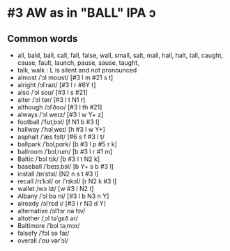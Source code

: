# #3 AW as in "BALL" IPA ɔ

## Common words
- all, bald, ball, call, fall, false, wall, small, salt, mall, hall, halt, tall, caught, cause, fault, launch, pause, sause, taught, 
- talk, walk : L is silent and not pronounced
- almost /ˈɔl moʊst/ [#3 l m #21 s t]
- alright /ɔlˈraɪt/ [#3 l r #6Y t]
- also /ˈɔl soʊ/ [#3 l s #21]
- alter /ˈɔl tər/ [#3 l t N1 r]
- although /ɔlˈðoʊ/ [#3 l th #21]
- always /ˈɔl weɪz/ [#3 l w Y+ z]
- football /ˈfʊtˌbɔl/ [f N1 b #3 l]
- hallway /ˈhɔlˌweɪ/ [h #3 l w Y+]
- asphalt /ˈæs fɔlt/ [#6 s f #3 l t/
- ballpark /ˈbɔlˌpɑrk/ [b #3 l p #5 r k]
- ballroom /ˈbɔlˌrum/ [b #3 l r #1 m]
- Baltic /ˈbɔl tɪk/ [b #3 l t N2 k]
- baseball /ˈbeɪsˌbɔl/ [b Y+ s b #3 l]
- install /ɪnˈstɔl/ [N2 n s t #3 l]
- recall /rɪˈkɔl/ or /ˈrɪkɔl/ [r N2 k #3 l]
- wallet /wɔ lɪt/ [w #3 l N2 t]
- Albany /ˈɔl bə ni/ [#3 l b N3 n Y]
- already /ɔlˈrɛd i/ [#3 l r N3 d Y]
- alternative /ɔlˈtɜr nə tɪv/ 
- altother /ˌɔl təˈgɛð ər/
- Baltimore /ˈbɔl təˌmɔr/
- falsefy /ˈfɔl sə faɪ/ 
- overall /ˈoʊ vərˈɔl/
